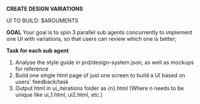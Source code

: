 **CREATE DESIGN VARIATIONS**

UI TO BUILD: $ARGUMENTS

**GOAL**
Your goal is to spin 3 parallel sub agents concurrently to implement one UI with variations, so that users can review which one is better;

**Task for each sub agent**
1. Analyse the style guide in prd/design-system.json, as well as mockups for reference
2. Build one single html page of just one screen to build a UI based on users' feedback/task
3. Output html in ui_iterations folder as {n}.html (Where n needs to be unique like ui_1.html, ui2.html, etc.)